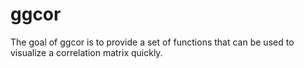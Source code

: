 # ggcor
The goal of ggcor is to provide a set of functions that can be used to visualize a correlation matrix quickly.
